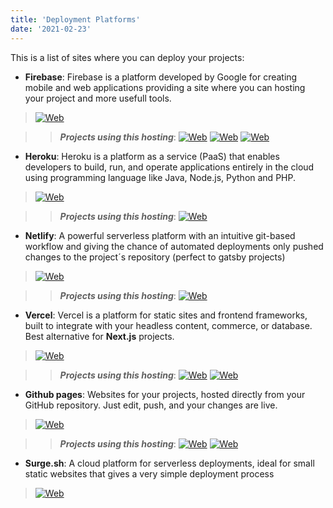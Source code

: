 ```yaml
---
title: 'Deployment Platforms'
date: '2021-02-23'
---
```


This is a list of sites where you can deploy your projects:

- **Firebase**: Firebase is a platform developed by Google for creating mobile and web applications providing a site where you can hosting your project and more usefull tools.

> [![Web](https://img.shields.io/badge/-Show%20Web-grey)](https://firebase.google.com/)

>> ***Projects using this hosting***: [![Web](https://img.shields.io/badge/-Project%20Link%201-blue)](https://clone-84b1f.web.app/) [![Web](https://img.shields.io/badge/-Project%20Link%202-blue)](https://ng-course-recipeapp.firebaseapp.com/) [![Web](https://img.shields.io/badge/-Project%20Link%203-blue)](https://fitness-tracker-1f8c0.firebaseapp.com/)

- **Heroku**: Heroku is a platform as a service (PaaS) that enables developers to build, run, and operate applications entirely in the cloud using programming language like Java, Node.js, Python and PHP.

> [![Web](https://img.shields.io/badge/-Show%20Web-grey)](https://www.heroku.com/)

>> ***Projects using this hosting***: [![Web](https://img.shields.io/badge/-Project%20Link-blue)](https://xavigu-clothes-store.herokuapp.com/)

- **Netlify**: A powerful serverless platform with an intuitive git-based workflow and giving the chance of automated deployments only pushed changes to the project´s repository (perfect to gatsby projects)

> [![Web](https://img.shields.io/badge/-Show%20Web-grey)](https://www.netlify.com/)

>> ***Projects using this hosting***: [![Web](https://img.shields.io/badge/-Project%20Link-blue)](https://xavigu-blog.netlify.app/)

- **Vercel**: Vercel is a platform for static sites and frontend frameworks, built to integrate with your headless content, commerce, or database. Best alternative for **Next.js** projects.

> [![Web](https://img.shields.io/badge/-Show%20Web-grey)](https://vercel.com/#get-started)

>> ***Projects using this hosting***: [![Web](https://img.shields.io/badge/-Project%20Link-blue)](https://dev-comics-rxfd.vercel.app/) [![Web](https://img.shields.io/badge/-Project%20Link%202-blue)](https://portfolio-xavigu.vercel.app/)

- **Github pages**: Websites for your projects, hosted directly from your GitHub repository. Just edit, push, and your changes are live.

> [![Web](https://img.shields.io/badge/-Show%20Web-grey)](https://pages.github.com/)

>> ***Projects using this hosting***: [![Web](https://img.shields.io/badge/-Project%20Link%201-blue)](https://xavigu.github.io/giffy/) [![Web](https://img.shields.io/badge/-Project%20Link%202-blue)](https://xavigu.github.io/filmder/)

- **Surge.sh**: A cloud platform for serverless deployments, ideal for small static websites that gives a very simple deployment process

> [![Web](https://img.shields.io/badge/-Show%20Web-grey)](https://surge.sh/)